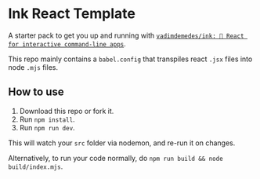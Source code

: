 # Ink React Template

A starter pack to get you up and running with [`vadimdemedes/ink: 🌈 React for interactive command-line apps`](https://github.com/vadimdemedes/ink).

This repo mainly contains a `babel.config` that transpiles react `.jsx` files into node `.mjs` files.

## How to use
1. Download this repo or fork it.
2. Run `npm install`.
3. Run `npm run dev`.

This will watch your `src` folder via nodemon, and re-run it on changes.

Alternatively, to run your code normally, do `npm run build && node build/index.mjs`.